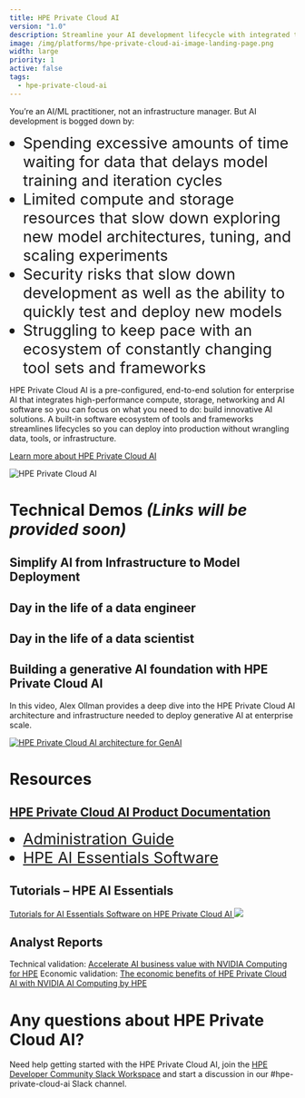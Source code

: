 ```yaml
---
title: HPE Private Cloud AI
version: "1.0"
description: Streamline your AI development lifecycle with integrated tools and resources
image: /img/platforms/hpe-private-cloud-ai-image-landing-page.png
width: large
priority: 1
active: false
tags:
  - hpe-private-cloud-ai
---
```

<style>
li {
   font-size: 27px;
   line-height: 33px;
   max-width: none;
}
</style>

You’re an AI/ML practitioner, not an infrastructure manager. But AI development is bogged down by: 

* Spending excessive amounts of time waiting for data that delays model training and iteration cycles 
* Limited compute and storage resources that slow down exploring new model architectures, tuning, and scaling experiments 
* Security risks that slow down development as well as the ability to quickly test and deploy new models  
* Struggling to keep pace with an ecosystem of constantly changing tool sets and frameworks 

HPE Private Cloud AI is a pre-configured, end-to-end solution for enterprise AI that integrates high-performance compute, storage, networking and AI software so you can focus on what you need to do: build innovative AI solutions. A built-in software ecosystem of tools and frameworks streamlines lifecycles so you can deploy into production without wrangling data, tools, or infrastructure.   

[Learn more about HPE Private Cloud AI](https://hpe.com/private-cloud-ai)



![HPE Private Cloud AI](/img/hpe-private-cloud-ai-picture1.jpg "HPE Private Cloud AI")

# Technical Demos _(Links will be provided soon)_
## Simplify AI from Infrastructure to Model Deployment

## Day in the life of a data engineer 

## Day in the life of a data scientist 

## Building a generative AI foundation with HPE Private Cloud AI
In this video, Alex Ollman provides a deep dive into the HPE Private Cloud AI architecture and infrastructure needed to deploy generative AI at enterprise scale.

[![HPE Private Cloud AI architecture for GenAI](https://img.youtube.com/vi/AIG4-O9ZVRY/hqdefault.jpg)](https://www.youtube.com/watch?v=AIG4-O9ZVRY)

# Resources

## [HPE Private Cloud AI Product Documentation](https://www.hpe.com/psnow/product-documentation?oid=1014847366&cc=my&lc=en&jumpid=in_pdp-psnow-docs)
   * [Administration Guide](https://hpe.com/support/PCAIUserGuide)
   * [HPE AI Essentials Software](https://www.hpe.com/support/AIEDocs)

## Tutorials – HPE AI Essentials
[Tutorials for AI Essentials Software on HPE Private Cloud AI ![](Github)](https://github.com/HPEEzmeral/aie-tutorials/tree/aie-1.7.0)
 
## Analyst Reports
Technical validation: [Accelerate AI business value with NVIDIA Computing for HPE](https://psnow.ext.hpe.com/doc/a00146294enw) 
Economic validation: [The economic benefits of HPE Private Cloud AI with NVIDIA AI Computing by HPE](https://www.hpe.com/psnow/doc/a00146433enw)

# Any questions about HPE Private Cloud AI?

Need help getting started with the HPE Private Cloud AI, join the [HPE Developer Community Slack Workspace](https://developer.hpe.com/slack-signup/) and start a discussion in our #hpe-private-cloud-ai Slack channel.